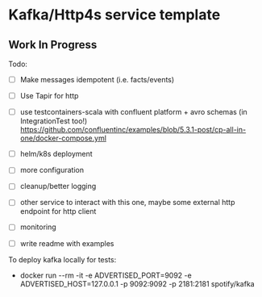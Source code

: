 # Kafka/Http4s service template

## Work In Progress 

Todo:

- [ ] Make messages idempotent (i.e. facts/events)
- [ ] Use Tapir for http 
- [ ] use testcontainers-scala with confluent platform + avro schemas (in IntegrationTest too!) https://github.com/confluentinc/examples/blob/5.3.1-post/cp-all-in-one/docker-compose.yml 
- [ ] helm/k8s deployment
- [ ] more configuration
- [ ] cleanup/better logging
- [ ] other service to interact with this one, maybe some external http endpoint for http client
- [ ] monitoring
- [ ] write readme with examples


To deploy kafka locally for tests:
- docker run --rm -it -e ADVERTISED_PORT=9092 -e ADVERTISED_HOST=127.0.0.1 -p 9092:9092 -p 2181:2181 spotify/kafka

